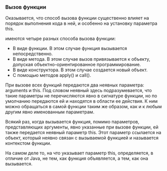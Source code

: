 ### Вызов функции
Оказывается, что способ вызова функции существенно влияет на порядок выполнения кода в ней, и особенно на установку параметра this.  

имеются четыре разных способа вызова функции:
 - В виде функции. В этом случае функция вызывается непосредственно.
 - В виде метода. В этом случае вызов привязывается к объекту, допуская объектно-ориентированное программирование.
 - В виде конструктора. В этом случае создается новый объект.
 - С помощью методов apply() и call().

При вызове всех функций передаются два неявных параметра: аrguments и this. Под словом неявный здесь подразумевается, что такие параметры не перечисляются явно в сигнатуре функции, но по умолчанию передаются ей и находятся в области ее действия. К ним можно обращаться в самой функции таким же образом, как и к любым другим явно именованным параметрам. 

Всякий раз, когда вызывается функция, помимо параметров, представляющих аргументы, явно указанные при вызове функции, ей также передается неявный параметр this. Этот параметр ссылается на объект, который неявно связан с вызываемой функцией и называется контекстом функции.  

На самом деле то, на что указывает параметр this, определяется, в отличие от Java, не тем, как функция объявляется, а тем, как она вызывается.
